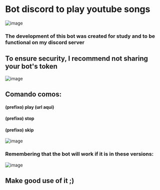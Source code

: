 # Bot discord to play youtube songs
![image](https://user-images.githubusercontent.com/84159325/154689718-60336cb4-0256-4beb-8ce1-72d043e559ff.png)

### The development of this bot was created for study and to be functional on my discord server

## To ensure security, I recommend not sharing your bot's token

![image](https://user-images.githubusercontent.com/84159325/154691084-deb9898c-9c8b-4098-bd99-befacf5a391b.png)

## Comando comos: 
#### (prefixo) play (url aqui)<br>
#### (prefixo) stop <br>
#### (prefixo) skip <br>

![image](https://user-images.githubusercontent.com/84159325/154690472-52bae7b5-4489-4637-a4f1-3a3833d3b540.png)

### Remembering that the bot will work if it is in these versions: 

![image](https://user-images.githubusercontent.com/84159325/154691500-374e2b8f-992b-4c59-8d3a-4311381fbeb7.png)

## Make good use of it ;)
